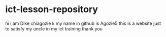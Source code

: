 # ict-lesson-repository
hi i am Dike chiagozie k
my name in github is Agozie5
this is a website just to satisfy my uncle in my ict training
thank you
